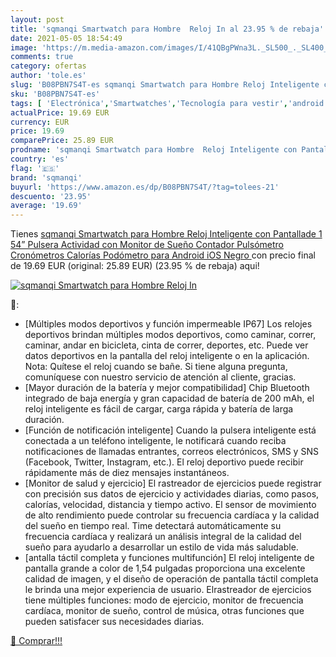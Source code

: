 ```yaml
---
layout: post
title: 'sqmanqi Smartwatch para Hombre  Reloj In al 23.95 % de rebaja'
date: 2021-05-05 18:54:49
image: 'https://m.media-amazon.com/images/I/41QBgPWna3L._SL500_._SL400_.jpg'
comments: true
category: ofertas
author: 'tole.es'
slug: 'B08PBN7S4T-es sqmanqi Smartwatch para Hombre Reloj Inteligente con...'
sku: 'B08PBN7S4T-es'
tags: [ 'Electrónica','Smartwatches','Tecnología para vestir','android','sqmanqi', ]
actualPrice: 19.69 EUR
currency: EUR
price: 19.69
comparePrice: 25.89 EUR
prodname: 'sqmanqi Smartwatch para Hombre  Reloj Inteligente con Pantallade 1 54”  Pulsera Actividad con Monitor de Sueño Contador  Pulsómetro  Cronómetros  Calorías Podómetro  para Android iOS  Negro '
country: 'es'
flag: '🇪🇸'
brand: 'sqmanqi'
buyurl: 'https://www.amazon.es/dp/B08PBN7S4T/?tag=tolees-21'
descuento: '23.95'
average: '19.69'
---
```


Tienes [sqmanqi Smartwatch para Hombre  Reloj Inteligente con Pantallade 1 54”  Pulsera Actividad con Monitor de Sueño Contador  Pulsómetro  Cronómetros  Calorías Podómetro  para Android iOS  Negro ](https://www.amazon.es/dp/B08PBN7S4T/?tag=tolees-21) con precio final de  19.69 EUR (original: 25.89 EUR) (23.95 %  de rebaja) aqui!

[![sqmanqi Smartwatch para Hombre  Reloj In](https://m.media-amazon.com/images/I/41QBgPWna3L._SL500_._SL400_.jpg)](https://www.amazon.es/dp/B08PBN7S4T/?tag=tolees-21)

🔎:

- [Múltiples modos deportivos y función impermeable IP67] Los relojes deportivos brindan múltiples modos deportivos, como caminar, correr, caminar, andar en bicicleta, cinta de correr, deportes, etc. Puede ver datos deportivos en la pantalla del reloj inteligente o en la aplicación. Nota: Quítese el reloj cuando se bañe. Si tiene alguna pregunta, comuníquese con nuestro servicio de atención al cliente, gracias.
- [Mayor duración de la batería y mejor compatibilidad] Chip Bluetooth integrado de baja energía y gran capacidad de batería de 200 mAh, el reloj inteligente es fácil de cargar, carga rápida y batería de larga duración.
- [Función de notificación inteligente] Cuando la pulsera inteligente está conectada a un teléfono inteligente, le notificará cuando reciba notificaciones de llamadas entrantes, correos electrónicos, SMS y SNS (Facebook, Twitter, Instagram, etc.). El reloj deportivo puede recibir rápidamente más de diez mensajes instantáneos.
- [Monitor de salud y ejercicio] El rastreador de ejercicios puede registrar con precisión sus datos de ejercicio y actividades diarias, como pasos, calorías, velocidad, distancia y tiempo activo. El sensor de movimiento de alto rendimiento puede controlar su frecuencia cardíaca y la calidad del sueño en tiempo real. Time detectará automáticamente su frecuencia cardíaca y realizará un análisis integral de la calidad del sueño para ayudarlo a desarrollar un estilo de vida más saludable.
- [antalla táctil completa y funciones multifunción] El reloj inteligente de pantalla grande a color de 1,54 pulgadas proporciona una excelente calidad de imagen, y el diseño de operación de pantalla táctil completa le brinda una mejor experiencia de usuario. Elrastreador de ejercicios tiene múltiples funciones: modo de ejercicio, monitor de frecuencia cardíaca, monitor de sueño, control de música, otras funciones que pueden satisfacer sus necesidades diarias.

[🛒 Comprar!!!](https://www.amazon.es/dp/B08PBN7S4T/?tag=tolees-21)
